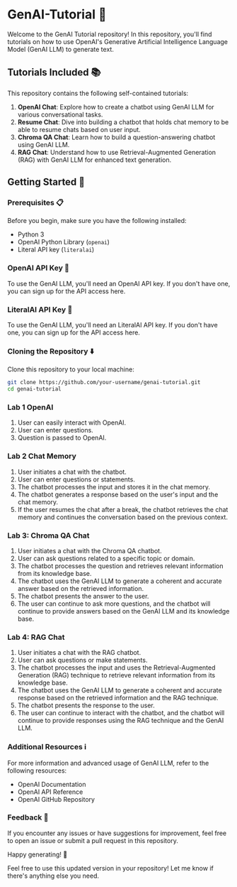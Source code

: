 # GenAI-Tutorial 🤖

Welcome to the GenAI Tutorial repository! In this repository, you'll find tutorials on how to use OpenAI's Generative Artificial Intelligence Language Model (GenAI LLM) to generate text.

## Tutorials Included 📚

This repository contains the following self-contained tutorials:

1. **OpenAI Chat**: Explore how to create a chatbot using GenAI LLM for various conversational tasks.
2. **Resume Chat**: Dive into building a chatbot that holds chat memory to be able to resume chats based on user input.
3. **Chroma QA Chat**: Learn how to build a question-answering chatbot using GenAI LLM.
4. **RAG Chat**: Understand how to use Retrieval-Augmented Generation (RAG) with GenAI LLM for enhanced text generation.

## Getting Started 🚀

### Prerequisites 📋

Before you begin, make sure you have the following installed:

- Python 3
- OpenAI Python Library (`openai`)
- Literal API key (`literalai`)

### OpenAI API Key 🔑
To use the GenAI LLM, you'll need an OpenAI API key. If you don't have one, you can sign up for the API access here.

### LiteralAI API Key 🔑
To use the GenAI LLM, you'll need an LiteralAI API key. If you don't have one, you can sign up for the API access here.

### Cloning the Repository ⬇️
Clone this repository to your local machine:

```bash
git clone https://github.com/your-username/genai-tutorial.git
cd genai-tutorial
```

### Lab 1 OpenAI
1. User can easily interact with OpenAI.
2. User can enter questions.
3. Question is passed to OpenAI.

### Lab 2 Chat Memory
1. User initiates a chat with the chatbot.
2. User can enter questions or statements.
3. The chatbot processes the input and stores it in the chat memory.
4. The chatbot generates a response based on the user's input and the chat memory.
5. If the user resumes the chat after a break, the chatbot retrieves the chat memory and continues the conversation based on the previous context.

### Lab 3: Chroma QA Chat
1. User initiates a chat with the Chroma QA chatbot.
2. User can ask questions related to a specific topic or domain.
3. The chatbot processes the question and retrieves relevant information from its knowledge base.
4. The chatbot uses the GenAI LLM to generate a coherent and accurate answer based on the retrieved information.
5. The chatbot presents the answer to the user.
6. The user can continue to ask more questions, and the chatbot will continue to provide answers based on the GenAI LLM and its knowledge base.

### Lab 4: RAG Chat
1. User initiates a chat with the RAG chatbot.
2. User can ask questions or make statements.
3. The chatbot processes the input and uses the Retrieval-Augmented Generation (RAG) technique to retrieve relevant information from its knowledge base.
4. The chatbot uses the GenAI LLM to generate a coherent and accurate response based on the retrieved information and the RAG technique.
5. The chatbot presents the response to the user.
6. The user can continue to interact with the chatbot, and the chatbot will continue to provide responses using the RAG technique and the GenAI LLM.

### Additional Resources ℹ️
For more information and advanced usage of GenAI LLM, refer to the following resources:

- OpenAI Documentation
- OpenAI API Reference
- OpenAI GitHub Repository

### Feedback 📣
If you encounter any issues or have suggestions for improvement, feel free to open an issue or submit a pull request in this repository.

Happy generating! 🎉

Feel free to use this updated version in your repository! Let me know if there's anything else you need.
